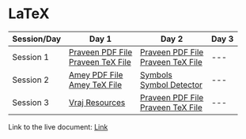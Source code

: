 

# LaTeX

| Session/Day | Day 1 | Day 2 | Day 3 |
|-------------|------|-------|-------|
| Session 1   | <a href="https://drive.google.com/open?id=1Q-xQWuRgKe80a4exOvN6GKjaQFybXSJ5">Praveen PDF File</a><br><a href="https://drive.google.com/open?id=1DyjhYdQJLg4zOVygT3MmbD3OQ1NLYjXt">Praveen TeX File</a>|  <a href="https://drive.google.com/open?id=1Q-xQWuRgKe80a4exOvN6GKjaQFybXSJ5">Praveen PDF File</a><br><a href="https://drive.google.com/open?id=1DyjhYdQJLg4zOVygT3MmbD3OQ1NLYjXt">Praveen TeX File</a>  |  ---  |
| Session 2   | <a href="https://drive.google.com/open?id=1EZDP3wdWGC8LvcYx0ly7BphGw94RwfqX">Amey PDF File</a><br><a href="https://drive.google.com/open?id=1id5XGL-wY4XN7R2vyGZhGnDdsv5me3hG">Amey TeX File</a> | <a href="https://drive.google.com/file/d/1xEZLe7vHYGbzJAeMq9kR8AR0RL9hlOdC/view?usp=sharing">Symbols</a><br><a href="http://detexify.kirelabs.org/classify.html">Symbol Detector</a> |---|
| Session 3   |   <a href = "https://drive.google.com/open?id=1Z8DuqpN6OauOgXXfPKyMAiVnw88C9R3x"> Vraj Resources </a> | <a href="https://drive.google.com/open?id=1Q-xQWuRgKe80a4exOvN6GKjaQFybXSJ5">Praveen PDF File</a><br><a href="https://drive.google.com/open?id=1DyjhYdQJLg4zOVygT3MmbD3OQ1NLYjXt">Praveen TeX File</a> |  ---  |


Link to the live document: <a href ="https://www.overleaf.com/read/rrbvxbjyzrkp"> Link </a>

